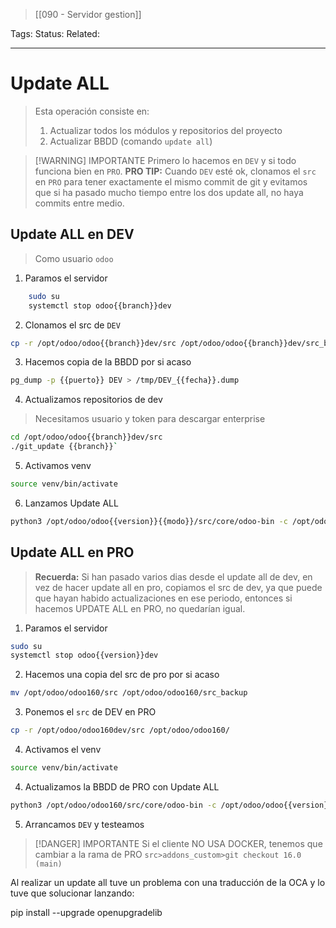 > [[090  - Servidor gestion]]

Tags: 
Status: 
Related: 

___

# Update ALL

> Esta operación consiste en:
>1. Actualizar todos los módulos y repositorios del proyecto
>2. Actualizar BBDD (comando `update all`)

> [!WARNING] IMPORTANTE
> Primero lo hacemos en `DEV` y si todo funciona bien en `PRO`.
> **PRO TIP:** Cuando `DEV` esté ok, clonamos el `src` en `PRO` para tener exactamente el mismo commit de git
> y evitamos que si ha pasado mucho tiempo entre los dos update all, no haya commits entre medio.

## Update ALL en DEV

> Como usuario `odoo`

1. Paramos el servidor
```sh
	sudo su
	systemctl stop odoo{{branch}}dev
```

2. Clonamos el src de `DEV`
```sh
cp -r /opt/odoo/odoo{{branch}}dev/src /opt/odoo/odoo{{branch}}dev/src_backup
```

3. Hacemos copia de la BBDD por si acaso
```sh
pg_dump -p {{puerto}} DEV > /tmp/DEV_{{fecha}}.dump
```

4. Actualizamos repositorios de dev
> Necesitamos usuario y token para descargar enterprise
```sh
cd /opt/odoo/odoo{{branch}}dev/src
./git_update {{branch}}`
```

5. Activamos venv
```sh
source venv/bin/activate
```

6. Lanzamos Update ALL
```sh
python3 /opt/odoo/odoo{{version}}{{modo}}/src/core/odoo-bin -c /opt/odoo/odoo{{version}}{{modo}}/conf/odoo{{version}}{{modo}}.conf --stop-after-init --i18n-overwrite '--log level=info' --no-xmlrpc -d {{database_name}} -u all
```
## Update ALL en PRO

> **Recuerda:** Si han pasado varios dias desde el update all de dev, en vez de hacer update all en pro, copiamos el src de dev, ya que puede que hayan habido actualizaciones en ese periodo, entonces si hacemos UPDATE ALL en PRO, no quedarían igual.

1. Paramos el servidor
```sh
sudo su
systemctl stop odoo{{version}}dev
```
2. Hacemos una copia del src de pro por si acaso
```sh
mv /opt/odoo/odoo160/src /opt/odoo/odoo160/src_backup
```
3. Ponemos el `src` de DEV en PRO
```sh
cp -r /opt/odoo/odoo160dev/src /opt/odoo/odoo160/
```
4. Activamos el venv
```sh
source venv/bin/activate
```
4. Actualizamos la BBDD de PRO con Update ALL
```sh
python3 /opt/odoo/odoo160/src/core/odoo-bin -c /opt/odoo/odoo{{version}}{{modo}}/conf/odoo160.conf --stop-after-init --i18n-overwrite '--log level=info' --no-xmlrpc -d PRO -u all
```
5. Arrancamos `DEV` y testeamos

> [!DANGER] IMPORTANTE
> Si el cliente NO USA DOCKER, tenemos que cambiar a la rama de PRO
> `src>addons_custom>git checkout 16.0 (main)`



Al realizar un update all tuve un problema con una traducción de la OCA y lo tuve que solucionar lanzando:

pip install --upgrade openupgradelib